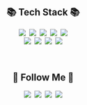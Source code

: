 <div align="center">


## 📚 Tech Stack 📚
<p align="center">
  <img src="https://img.shields.io/badge/HTML-E34F26?style=flat-square&logo=HTML5&logoColor=white"/>&nbsp
  <img src="https://img.shields.io/badge/CSS3-F68212?style=flat-square&logo=CSS3&logoColor=white"/>&nbsp
  <img src="https://img.shields.io/badge/Javascript-ffb13b?style=flat-square&logo=javascript&logoColor=white"/>&nbsp 
  <img src="https://img.shields.io/badge/Typescript-3178C6?style=flat-square&logo=Typescript&logoColor=white"/>&nbsp
  <img src="https://img.shields.io/badge/React-61DAFB?style=flat-square&logo=React&logoColor=white"/> 

  <br>
  <img src="https://img.shields.io/badge/Java-007396?style=flat-square&logo=Conda-Forge&logoColor=white"/>&nbsp
  <img src="https://img.shields.io/badge/Android Studio-3DDC84?style=flat-square&logo=Android Studio&logoColor=white"/>&nbsp
  <img src="https://img.shields.io/badge/PHP-777BB4?style=flat-square&logo=php&logoColor=white"/>&nbsp
  <img src="https://img.shields.io/badge/mysql-4479A1?style=flat-square&logo=Mysql&logoColor=white">

  <br>
</p>
<br>

## 🔎 Follow Me 🔎
<p align="center">
  <a href="https://kindjjee.tistory.com/"><img src="https://img.shields.io/badge/Tistory-000000?style=flat-square&logo=Tistory&logoColor=white"></a>&nbsp
  <a href="https://instagram.com/jing_niya?igshid=NGVhN2U2NjQ0Yg%3D%3D&utm_source=qr"><img src="https://img.shields.io/badge/Instagram-E4405F?style=flat-square&logo=Instagram&logoColor=white"/></a>&nbsp
  <a href="mailto:kindjjee@gmail.com"><img src="https://img.shields.io/badge/Gmail-EA4335?style=flat-square&logo=Gmail&logoColor=white"></a>&nbsp
  <a href="https://www.youtube.com/channel/UC4Ko_m_nFSA8QgLomoF5b1w"><img src="https://img.shields.io/badge/Youtube-ff0000?style=flat-square&logo=Youtube&logoColor=white"></a>

</p>
<br>

</div>
